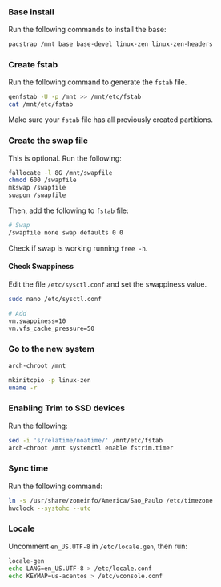 ### Base install

Run the following commands to install the base:

```bash
pacstrap /mnt base base-devel linux-zen linux-zen-headers
```

### Create fstab

Run the following command to generate the `fstab` file.

```bash
genfstab -U -p /mnt >> /mnt/etc/fstab
cat /mnt/etc/fstab
```

Make sure your `fstab` file has all previously created partitions.

### Create the swap file

This is optional. Run the following:

```bash
fallocate -l 8G /mnt/swapfile
chmod 600 /swapfile
mkswap /swapfile
swapon /swapfile
```

Then, add the following to `fstab` file:

```bash
# Swap
/swapfile none swap defaults 0 0
```

Check if swap is working running `free -h`.

#### Check Swappiness

Edit the file `/etc/sysctl.conf` and set the swappiness value.

```bash
sudo nano /etc/sysctl.conf

# Add
vm.swappiness=10
vm.vfs_cache_pressure=50
```

### Go to the new system

```bash
arch-chroot /mnt

mkinitcpio -p linux-zen
uname -r
```

### Enabling Trim to SSD devices

Run the following:

```bash
sed -i 's/relatime/noatime/' /mnt/etc/fstab
arch-chroot /mnt systemctl enable fstrim.timer
```

### Sync time

Run the following command:

```bash
ln -s /usr/share/zoneinfo/America/Sao_Paulo /etc/timezone
hwclock --systohc --utc
```

### Locale

Uncomment `en_US.UTF-8` in `/etc/locale.gen`, then run:

```bash
locale-gen
echo LANG=en_US.UTF-8 > /etc/locale.conf
echo KEYMAP=us-acentos > /etc/vconsole.conf
```
